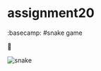 # assignment20
:basecamp: #snake game

:snake:



![snake](https://user-images.githubusercontent.com/88148144/138833847-07c5c9a5-f4ee-41b4-b04a-c27cd55480ad.png)
